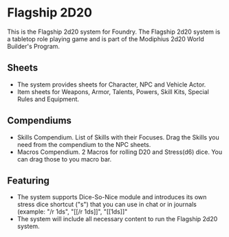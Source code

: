 # Flagship 2D20

This is the Flagship 2d20 system for Foundry. The Flagship 2d20 system is a tabletop role playing game and is part of the Modiphius 2d20 World Builder's Program.

## Sheets

- The system provides sheets for Character, NPC and Vehicle Actor.
- Item sheets for Weapons, Armor, Talents, Powers, Skill Kits, Special Rules and Equipment.

## Compendiums 

- Skills Compendium. List of Skills with their Focuses. Drag the Skills you need from the compendium to the NPC sheets.
- Macros Compendium. 2 Macros for rolling D20 and Stress(d6) dice. You can drag those to you macro bar.

## Featuring

- The system supports Dice-So-Nice module and introduces its own stress dice shortcut ("s") that you can use in chat or in journals (example: "/r 1ds", "[[/r 1ds]]", "[[1ds]]"
- The system will include all necessary content to run the Flagship 2d20 system.